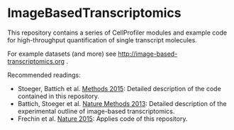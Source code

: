# ImageBasedTranscriptomics

This repository contains a series of CellProfiler modules and example code for high-throughput quantification of single transcript molecules. 

For example datasets (and more) see http://image-based-transcriptomics.org .

Recommended readings:
- Stoeger, Battich et al. [Methods 2015](http://www.sciencedirect.com/science/article/pii/S1046202315002091): Detailed description of the code contained in this repository.
- Battich, Stoeger et al. [Nature Methods 2013](https://www.pelkmanslab.org/wp-content/plugins/zotpress/lib/request/rss.file.php?api_user_id=1315290&download=DUV66T8F): Detailed description of the experimental outline of image-based transcriptomics.
- Frechin et al. [Nature 2015](http://www.pelkmanslab.org/wp-content/plugins/zotpress/lib/request/rss.file.php?api_user_id=1315290&download=G338T9AX): Applies code of this repository.



